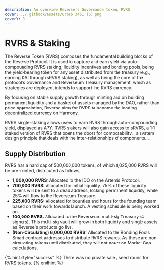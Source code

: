 ```yaml
---
description: An overview Reverse's Governance token, RVRS
cover: ../.gitbook/assets/Group 3451 (5).png
coverY: 0
---
```


# RVRS & Staking

The Reverse Token (RVRS) composes the fundamental building blocks of the Reverse Protocol. It is used to capture and earn yield via auto-compounding RVRS staking, liquidity incentives and bonding pools, being the yield-bearing token for any asset distributed from the treasury (e.g., earning DAI through sRVRS staking), as well as being the core of the protocol's Governance and Reverseum Treasury management, which as strategies are deployed, intends to support the RVRS currency.&#x20;

By focusing on stable supply growth through minting and on building permanent liquidity and a basket of assets managed by the DAO, rather than price appreciation, Reverse aims for RVRS to become the leading decentralized currency on Harmony.

RVRS single-staking allows users to earn RVRS through auto-compounding yield, displayed as APY. RVRS stakers will also gain access to sRVRS, a 1:1 staked version of RVRS that opens the doors for composability,_ a system design principle that deals with the inter-relationships of components.   _

## Supply Distribution

RVRS has a hard cap of 500,000,000 tokens, of which 8,025,000 RVRS will be pre-minted, distributed as follows,

* **1,000,000 RVRS:** Allocated to the IDO on the Artemis Protocol.
* **700,000 RVRS:** Allocated for initial liquidity. 75% of these liquidity tokens will be sent to a dead address, locking permanent liquidity, while 25% will flow to the Reverseum Treasury.&#x20;
* **225,000 RVRS:** Allocated for bounties and hours for the founding team based on their work towards launch. A vesting schedule is being worked on.
* **100,000 RVRS:** Allocated to the Reverseum multi-sig Treasury (4 signers). This multi-sig vault will grow in both liquidity and single assets as Reverse's products go live.
* **(Non-Circulating) 6,000,000 RVRS:** Allocated to the Bonding Pools Smart contract addresses to distribute RVRS rewards. As these are non-circulating tokens until distributed, they will not count on Market Cap calculations.

{% hint style="success" %}
There was no private sale / seed round for RVRS tokens.
{% endhint %}
